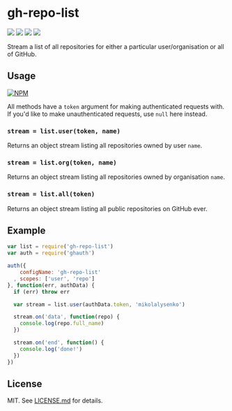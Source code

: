 # gh-repo-list
![](http://img.shields.io/badge/stability-experimental-orange.svg?style=flat)
![](http://img.shields.io/npm/v/gh-repo-list.svg?style=flat)
![](http://img.shields.io/npm/dm/gh-repo-list.svg?style=flat)
![](http://img.shields.io/npm/l/gh-repo-list.svg?style=flat)

Stream a list of all repositories for either a particular user/organisation or
all of GitHub.

## Usage

[![NPM](https://nodei.co/npm/gh-repo-list.png)](https://nodei.co/npm/gh-repo-list/)

All methods have a `token` argument for making authenticated requests
with. If you'd like to make unauthenticated requests, use `null` here instead.

### `stream = list.user(token, name)`

Returns an object stream listing all repositories owned by user `name`.

### `stream = list.org(token, name)`

Returns an object stream listing all repositories owned by organisation `name`.

### `stream = list.all(token)`

Returns an object stream listing all public repositories on GitHub ever.

## Example

``` javascript
var list = require('gh-repo-list')
var auth = require('ghauth')

auth({
    configName: 'gh-repo-list'
  , scopes: ['user', 'repo']
}, function(err, authData) {
  if (err) throw err

  var stream = list.user(authData.token, 'mikolalysenko')

  stream.on('data', function(repo) {
    console.log(repo.full_name)
  })

  stream.on('end', function() {
    console.log('done!')
  })
})
```

## License

MIT. See [LICENSE.md](http://github.com/hughsk/gh-repo-list/blob/master/LICENSE.md) for details.
